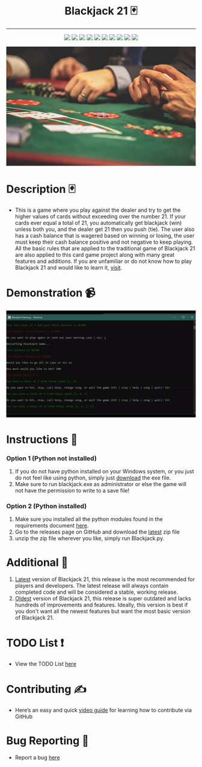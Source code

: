 <h1 align="center">
    Blackjack 21 🃏
</h1>
<hr>
<p align="center">
    <img src="https://img.shields.io/github/license/jordanleich/blackjack-21">
    <img src="https://img.shields.io/github/contributors/jordanleich/blackjack-21">
    <img src="https://img.shields.io/badge/-Addictive-brightgreen">    
    <img src="https://img.shields.io/github/languages/code-size/JordanLeich/blackjack-21">    
    <img src="https://img.shields.io/github/repo-size/JordanLeich/blackjack-21"> 
    <img src="https://img.shields.io/tokei/lines/github/JordanLeich/blackjack-21?label=lines%20of%20code">
    <img src="https://img.shields.io/github/stars/jordanleich/blackjack-21?style=socialhttps://img.shields.io/tokei/lines/github/JordanLeich/blackjack-21?label=lines%20of%20code"> 
    <img src="https://img.shields.io/github/stars/jordanleich?label=user%20stars&style=social"> 
    <img src="https://img.shields.io/github/v/release/jordanleich/blackjack-21?include_prereleases"> 
    <img src="https://img.shields.io/github/last-commit/jordanleich/blackjack-21">    
</p>

<p align="center">
    <img src="images/blackjack.jpg" alt="wallpaper">
</p>

# Description 🃏
- This is a game where you play against the dealer and try to get the higher values of cards without exceeding over the number 21. If your cards ever equal a total of 21, you automatically get blackjack (win) unless both you, and the dealer get 21 then you push (tie). The user also has a cash balance that is wagered based on winning or losing, the user must keep their cash balance positive and not negative to keep playing. All the basic rules that are applied to the traditional game of Blackjack 21 are also applied to this card game project along with many great features and additions. If you are unfamiliar or do not know how to play Blackjack 21 and would like to learn it, [visit](https://youtu.be/eyoh-Ku9TCI).

# Demonstration 📹
![BlackJack](images/demo.gif "BlackJack 21")

# Instructions 🎲
### Option 1 (Python not installed)
1. If you do not have python installed on your Windows system, or you just do not feel like using python, simply just [download](https://github.com/JordanLeich/Blackjack-21/blob/master/blackjack.exe) the exe file.
2. Make sure to run blackjack.exe as administrator or else the game will not have the permission to write to a save file!

### Option 2 (Python installed)
1. Make sure you installed all the python modules found in the requirements document [here](https://github.com/JordanLeich/Blackjack-21/blob/master/requirements.txt).
2. Go to the releases page on GitHub and download the [latest](https://github.com/JordanLeich/Blackjack-21/releases) zip file
3. unzip the zip file wherever you like, simply run Blackjack.py.

# Additional 📓
1. [Latest](https://github.com/JordanLeich/Blackjack-21/releases) version of Blackjack 21, this release is the most recommended for players and developers. The latest release will always contain completed code and will be considered a stable, working release.
2. [Oldest](https://github.com/JordanLeich/Blackjack-21/releases/tag/v5.0) version of Blackjack 21, this release is super outdated and lacks hundreds of improvements and features. Ideally, this version is best if you don't want all the newest features but want the most basic version of Blackjack 21.

# TODO List ❗
- View the TODO List [here](https://github.com/JordanLeich/Blackjack-21/issues/3)

# Contributing ✍️
- Here’s an easy and quick [video guide](https://youtu.be/waEb2c9NDL8) for learning how to contribute via GitHub 

# Bug Reporting 🐞
- Report a bug [here](https://github.com/JordanLeich/Blackjack-21/issues/5)
